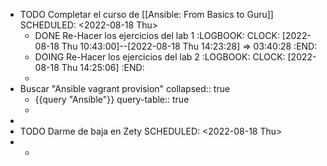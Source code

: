 - TODO Completar el curso de [[Ansible: From Basics to Guru]]
  SCHEDULED: <2022-08-18 Thu>
	- DONE Re-Hacer los ejercicios del lab 1
	  :LOGBOOK:
	  CLOCK: [2022-08-18 Thu 10:43:00]--[2022-08-18 Thu 14:23:28] =>  03:40:28
	  :END:
	- DOING Re-Hacer los ejercicios del lab 2
	  :LOGBOOK:
	  CLOCK: [2022-08-18 Thu 14:25:06]
	  :END:
	-
- Buscar "Ansible vagrant provision"
  collapsed:: true
	- {{query "Ansible"}}
	  query-table:: true
	-
-
- TODO Darme de baja en Zety
  SCHEDULED: <2022-08-18 Thu>
-
	-